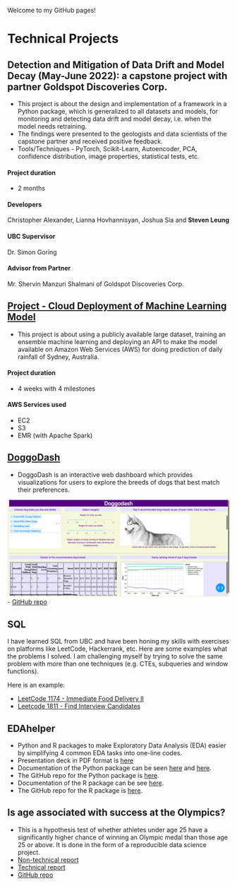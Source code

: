 Welcome to my GitHub pages!

# Technical Projects

## Detection and Mitigation of Data Drift and Model Decay (May-June 2022): a capstone project with partner Goldspot Discoveries Corp.

- This project is about the design and implementation of a framework in a Python package, which is generalized to all datasets and models, for monitoring and detecting data drift and model decay, i.e. when the model needs retraining. 
- The findings were presented to the geologists and data scientists of the capstone partner and received positive feedback.
- Tools/Techniques - PyTorch, Scikit-Learn, Autoencoder, PCA, confidence distribution, image properties, statistical tests, etc.

#### Project duration
- 2 months

#### Developers
Christopher Alexander, Lianna Hovhannisyan, Joshua Sia and **Steven Leung**
#### UBC Supervisor
Dr. Simon Goring
#### Advisor from Partner
Mr. Shervin Manzuri Shalmani of Goldspot Discoveries Corp.

## [Project - Cloud Deployment of Machine Learning Model](https://stevenleung2018.github.io/docs/525_project.html)

- This project is about using a publicly available large dataset, training an ensemble machine learning and deploying an API to make the model available on Amazon Web Services (AWS) for doing prediction of daily rainfall of Sydney, Australia.

#### Project duration
- 4 weeks with 4 milestones

#### AWS Services used
- EC2
- S3
- EMR (with Apache Spark)

## [DoggoDash](https://doggodash.onrender.com) 

- DoggoDash is an interactive web dashboard which provides visualizations for users to explore the breeds of dogs that best match their preferences.

![DoggoDash sample screenshot](img/sketch2.png) - [GitHub repo](https://github.com/stevenleung2018/doggodash)

## SQL 

I have learned SQL from UBC and have been honing my skills with exercises on platforms like LeetCode, Hackerrank, etc.  Here are some examples what the problems I solved.  I am challenging myself by trying to solve the same problem with more than one techniques (e.g. CTEs, subqueries and window functions).

Here is an example:

- [LeetCode 1174 - Immediate Food Delivery II](https://stevenleung2018.github.io/docs/SQL/sql_leetcode_1174_Immediate_Food_Delivery_II.html)
- [Leetcode 1811 - Find Interview Candidates](https://stevenleung2018.github.io/docs/SQL/sql_leetcode_1907_SQL_LeetCode_1907_Count_Salary_Categories.html)

## EDAhelper

-   Python and R packages to make Exploratory Data Analysis (EDA) easier by simplifying 4 common EDA tasks into one-line codes.
-   Presentation deck in PDF format is [here](https://stevenleung2018.github.io/docs/542_group5_EDAhelper.pdf)
-   Documentation of the Python package can be seen [here](https://pypi.org/project/edahelper/) and [here](https://edahelper.readthedocs.io/en/latest/).
-   The GitHub repo for the Python package is [here](https://github.com/UBC-MDS/EDAhelper).
-   Documentation of the R package can be see [here](https://ubc-mds.github.io/EDAhelperR/index.html).
-   The GitHub repo for the R package is [here](https://github.com/UBC-MDS/EDAhelperR).

## Is age associated with success at the Olympics?

- This is a hypothesis test of whether athletes under age 25 have a significantly higher chance of winning an Olympic medal than those age 25 or above.  It is done in the form of a reproducible data science project.
- [Non-technical report](https://stevenleung2018.github.io/docs/DSCI_542_Lab2_Report.pdf)
- [Technical report](https://stevenleung2018.github.io/docs/05_final_report.pdf)
- [GitHub repo](https://github.com/UBC-MDS/olympic_medal_htest)

